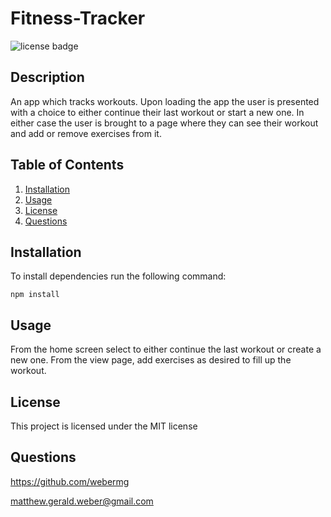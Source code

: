 # Fitness-Tracker
![license badge](https://img.shields.io/badge/license-MIT-green)

## Description

An app which tracks workouts. Upon loading the app the user is presented with a choice to either continue their last workout or start a new one. In either case the user is brought to a page where they can see their workout and add or remove exercises from it. 

## Table of Contents
1. [Installation](#Installation)
2. [Usage](#Usage)
3. [License](#License)
4. [Questions](#Questions)

## Installation
To install dependencies run the following command:
```
npm install
```

## Usage
From the home screen select to either continue the last workout or create a new one. From the view page, add exercises as desired to fill up the workout.

## License
This project is licensed under the MIT license

## Questions
https://github.com/webermg

matthew.gerald.weber@gmail.com